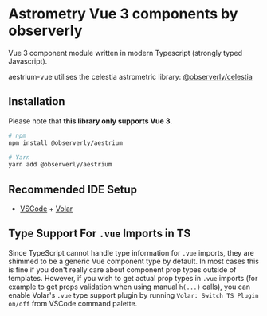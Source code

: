 # Astrometry Vue 3 components by observerly

Vue 3 component module written in modern Typescript (strongly typed Javascript).

aestrium-vue utilises the celestia astrometric library: [@observerly/celestia](https://github.com/observerly/celestia)

## Installation

Please note that **this library only supports Vue 3**.

```sh
# npm
npm install @observerly/aestrium

# Yarn
yarn add @observerly/aestrium
```

## Recommended IDE Setup

- [VSCode](https://code.visualstudio.com/) + [Volar](https://marketplace.visualstudio.com/items?itemName=johnsoncodehk.volar)

## Type Support For `.vue` Imports in TS

Since TypeScript cannot handle type information for `.vue` imports, they are shimmed to be a generic Vue component type by default. In most cases this is fine if you don't really care about component prop types outside of templates. However, if you wish to get actual prop types in `.vue` imports (for example to get props validation when using manual `h(...)` calls), you can enable Volar's `.vue` type support plugin by running `Volar: Switch TS Plugin on/off` from VSCode command palette.
